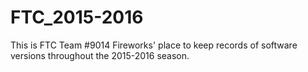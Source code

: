# FTC_2015-2016
This is FTC Team #9014 Fireworks' place to keep records of software versions throughout the 2015-2016 season.
